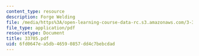 ```yaml
---
content_type: resource
description: Forge Welding
file: /media/https%3A/open-learning-course-data-rc.s3.amazonaws.com/3-37-welding-and-joining-processes-fall-2002/6fd0647ea5db46590857dd4c7bebcdad_33705.pdf
file_type: application/pdf
resourcetype: Document
title: 33705.pdf
uid: 6fd0647e-a5db-4659-0857-dd4c7bebcdad
---
```

